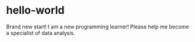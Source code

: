# hello-world
Brand new start!
I am a new programming learner!
Please help me become a specialist of data analysis.
